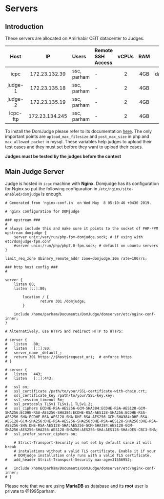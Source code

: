 # Servers
## Introduction
These servers are allocated on Amirkabir CEIT datacenter to Judges.

| Host | IP | Users | Remote SSH Access | vCPUs | RAM | URL |
|:----:|:--:|:----- | :------------ | :----: | :---: | :---: |
| icpc | 172.23.132.39 | ssc, parham | - | 2 | 4GB | daavar.ceit.aut.ac.ir |
| judge-1 | 172.23.135.18 | ssc, parham | - | 2 | 4GB | - |
| judge-2 | 172.23.135.19 | ssc, parham | - | 2 | 4GB | - |
| icpc-ftp | 172.23.134.245 | ssc, parham | - | 2 | 4GB | - |

To install the DomJudge please refer to its documentation [here](https://www.domjudge.org/).
The only important points are `upload_max_filesize` and `post_max_size` in php and `max_allowed_packet` in mysql.
These variables help judges to upload their test cases and they must set before they want to upload their cases.

**Judges must be tested by the judges before the contest**

## Main Judge Server
Judge is hosted in `icpc` machine with **Nginx**. Domjudge has its configuration for Nginx so
put the following configuration in `/etc/nginx/site-enabled/domjudge` is enough.

```
# Generated from 'nginx-conf.in' on Wed May  8 05:10:46 +0430 2019.

# nginx configuration for DOMjudge

### upstream ###
#
# always include this and make sure it points to the socket of PHP-FPM
upstream domjudge {
	server unix:/var/run/php-fpm-domjudge.sock; # if using with etc/domjudge-fpm.conf
	#server unix:/run/php/php7.0-fpm.sock; # default on ubuntu servers
}

limit_req_zone $binary_remote_addr zone=domjudge:10m rate=100r/s;

### http host config ###
#

server {
	listen 80;
	listen [::]:80;

        location / {
                return 301 /domjudge;
        }

	include /home/parham/Documents/DomJudge/domserver/etc/nginx-conf-inner;
}

# Alternatively, use HTTPS and redirect HTTP to HTTPS:

# server {
# 	listen   80;
# 	listen   [::]:80;
# 	server_name _default_;
# 	return 301 https://$host$request_uri;  # enforce https
# }

# server {
# 	listen   443;
# 	listen   [::]:443;

# 	ssl on;
# 	ssl_certificate /path/to/your/SSL-certificate-with-chain.crt;
# 	ssl_certificate_key /path/to/your/SSL-key.key;
# 	ssl_session_timeout 5m;
# 	ssl_protocols TLSv1 TLSv1.1 TLSv1.2;
#	ssl_ciphers ECDHE-RSA-AES256-GCM-SHA384:ECDHE-RSA-AES128-GCM-SHA256:ECDHE-RSA-AES256-SHA384:ECDHE-RSA-AES128-SHA256:ECDHE-RSA-AES256-SHA:ECDHE-RSA-AES128-SHA:DHE-RSA-AES256-GCM-SHA384:DHE-RSA-AES128-GCM-SHA256:DHE-RSA-AES256-SHA256:DHE-RSA-AES128-SHA256:DHE-RSA-AES256-SHA:DHE-RSA-AES128-SHA:AES256-GCM-SHA384:AES128-GCM-SHA256:AES256-SHA256:AES128-SHA256:AES256-SHA:AES128-SHA:DES-CBC3-SHA;
# 	ssl_prefer_server_ciphers on;

	# Strict-Transport-Security is not set by default since it will break
	# instalations without a valid TLS certificate. Enable it if your
	# DOMjudge installation only runs with a valid TLS certificate.
# 	add_header Strict-Transport-Security max-age=31556952;

# 	include /home/parham/Documents/DomJudge/domserver/etc/nginx-conf-inner;
# }
```

Please note that we are using **MariaDB** as database and its **root** user is private to @1995parham.
